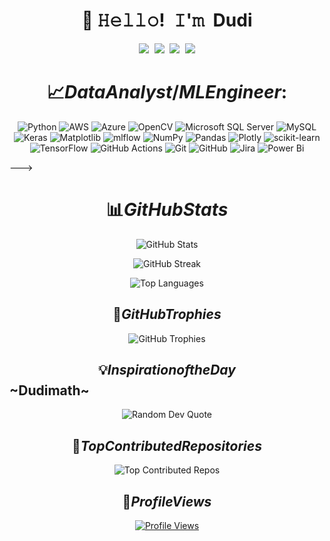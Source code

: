 <!-- Title -->
<h1 align="center" title="...and I'm happy to see you here :)">👋 𝙷𝚎𝚕𝚕𝚘! 𝙸'𝚖 Dudi</h1>
<!-- Socials -->
<p align="center">
   <kbd>
  <a href="https://twitter.com/Actuary Dudi" title="Twitter - @Actuary Dudi"><img src="https://img.shields.io/badge/-@Actuary Dudi-00acee?style=flat&logo=Twitter&logoColor=white" /></a>
  <a href="https://www.linkedin.com/in/dudi" title="LinkedIn - Martin Dudi"><img src="https://img.shields.io/badge/-Martin Dudi-0072b1?style=flat&logo=Linkedin&logoColor=white" /></a>
   <a href="https://www.facebook.com/martin.dudi.355?mibextid=ZbWKwL" title="Facebook - Martin Dudi"><img src="https://img.shields.io/badge/-Martin Dudi-0072b1?style=flat&logo=Facebook&logoColor=white" /></a>
  <a href="https://www.instagram.com/dudimath" title="Instagram - dudimath"><img src="https://img.shields.io/badge/-dudimath-0072b1?style=flat&logo=Instagram&logoColor=white" /></a>
   
  </kbd>
</p>

# $$📈 Data Analyst/ML Engineer:$$

<p align="center"> <img src="https://img.shields.io/badge/python-3670A0?style=for-the-badge&logo=python&logoColor=ffdd54" alt="Python" /> <img src="https://img.shields.io/badge/AWS-%23FF9900.svg?style=for-the-badge&logo=amazon-aws&logoColor=white" alt="AWS" /> <img src="https://img.shields.io/badge/azure-%230072C6.svg?style=for-the-badge&logo=microsoftazure&logoColor=white" alt="Azure" /> <img src="https://img.shields.io/badge/opencv-%23white.svg?style=for-the-badge&logo=opencv&logoColor=white" alt="OpenCV" /> <img src="https://img.shields.io/badge/Microsoft%20SQL%20Server-CC2927?style=for-the-badge&logo=microsoft%20sql%20server&logoColor=white" alt="Microsoft SQL Server" /> <img src="https://img.shields.io/badge/mysql-4479A1.svg?style=for-the-badge&logo=mysql&logoColor=white" alt="MySQL" /> <img src="https://img.shields.io/badge/Keras-%23D00000.svg?style=for-the-badge&logo=Keras&logoColor=white" alt="Keras" /> <img src="https://img.shields.io/badge/Matplotlib-%23ffffff.svg?style=for-the-badge&logo=Matplotlib&logoColor=black" alt="Matplotlib" /> <img src="https://img.shields.io/badge/mlflow-%23d9ead3.svg?style=for-the-badge&logo=numpy&logoColor=blue" alt="mlflow" /> <img src="https://img.shields.io/badge/numpy-%23013243.svg?style=for-the-badge&logo=numpy&logoColor=white" alt="NumPy" /> <img src="https://img.shields.io/badge/pandas-%23150458.svg?style=for-the-badge&logo=pandas&logoColor=white" alt="Pandas" /> <img src="https://img.shields.io/badge/Plotly-%233F4F75.svg?style=for-the-badge&logo=plotly&logoColor=white" alt="Plotly" /> <img src="https://img.shields.io/badge/scikit--learn-%23F7931E.svg?style=for-the-badge&logo=scikit-learn&logoColor=white" alt="scikit-learn" /> <img src="https://img.shields.io/badge/TensorFlow-%23FF6F00.svg?style=for-the-badge&logo=TensorFlow&logoColor=white" alt="TensorFlow" /> <img src="https://img.shields.io/badge/github%20actions-%232671E5.svg?style=for-the-badge&logo=githubactions&logoColor=white" alt="GitHub Actions" /> <img src="https://img.shields.io/badge/git-%23F05033.svg?style=for-the-badge&logo=git&logoColor=white" alt="Git" /> <img src="https://img.shields.io/badge/github-%23121011.svg?style=for-the-badge&logo=github&logoColor=white" alt="GitHub" /> <img src="https://img.shields.io/badge/jira-%230A0FFF.svg?style=for-the-badge&logo=jira&logoColor=white" alt="Jira" /> <img src="https://img.shields.io/badge/power_bi-F2C811?style=for-the-badge&logo=powerbi&logoColor=black" alt="Power Bi" /> </p>
--->

# $$📊 GitHub Stats$$
<div align="center">
  
  ![GitHub Stats](https://github-readme-stats.vercel.app/api?username=Dudimath&theme=merko&hide_border=false&include_all_commits=true&count_private=true)
  
  ![GitHub Streak](https://github-readme-streak-stats.herokuapp.com/?user=Dudimath&theme=merko&hide_border=false)

  ![Top Languages](https://github-readme-stats.vercel.app/api/top-langs/?username=Dudimath&theme=merko&hide_border=false&include_all_commits=true&count_private=true&layout=compact)
  
</div>


## $$🏅 GitHub Trophies$$

<div align="center">
  <img src="https://github-profile-trophy.vercel.app/?username=Dudimath&theme=radical&no-frame=false&no-bg=true&margin-w=4" alt="GitHub Trophies" />
</div>

## $$💡 Inspiration of the Day$$ ~Dudimath~
<div align="center">
  <img src="https://quotes-github-readme.vercel.app/api?type=horizontal&theme=merko" alt="Random Dev Quote" />
</div>

## $$🚀 Top Contributed Repositories$$

<div align="center">
  <img src="https://github-contributor-stats.vercel.app/api?username=Dudimath&limit=5&theme=radical&combine_all_yearly_contributions=true" alt="Top Contributed Repos" />
</div>

## $$👀 Profile Views$$

<div align="center">
  <a href="https://visitcount.itsvg.in">
    <img src="https://visitcount.itsvg.in/api?id=Dudimath&icon=5&color=7" alt="Profile Views" />
  </a>
</div>
